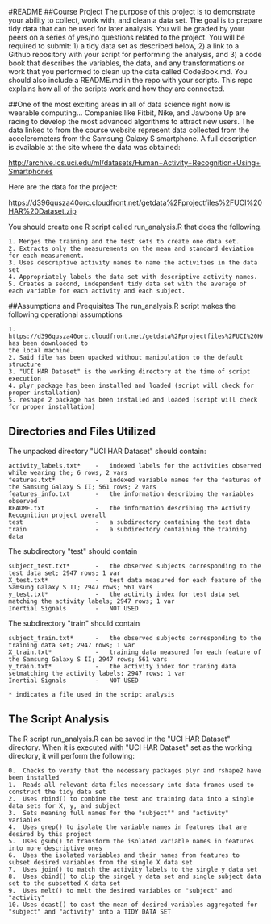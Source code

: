 #README
##Course Project
The purpose of this project is to demonstrate your ability to collect, work with, and clean a data set. The goal is to prepare tidy data that can 
be used for later analysis. You will be graded by your peers on a series of yes/no questions related to the project. 
You will be required to submit: 1) a tidy data set as described below, 2) a link to a Github repository with your script 
for performing the analysis, and 3) a code book that describes the variables, the data, and any transformations or work 
that you performed to clean up the data called CodeBook.md. You should also include a README.md in the repo with your 
scripts. This repo explains how all of the scripts work and how they are connected.  

##One of the most exciting areas in all of data science right now is wearable computing...
Companies like Fitbit, Nike, and Jawbone Up are racing to develop the most advanced algorithms to attract new users. 
The data linked to from the course website represent data collected from the accelerometers from the Samsung Galaxy S 
smartphone. A full description is available at the site where the data was obtained: 

http://archive.ics.uci.edu/ml/datasets/Human+Activity+Recognition+Using+Smartphones 

Here are the data for the project: 

https://d396qusza40orc.cloudfront.net/getdata%2Fprojectfiles%2FUCI%20HAR%20Dataset.zip 

You should create one R script called run_analysis.R that does the following. 
    
    1. Merges the training and the test sets to create one data set.
    2. Extracts only the measurements on the mean and standard deviation for each measurement. 
    3. Uses descriptive activity names to name the activities in the data set
    4. Appropriately labels the data set with descriptive activity names. 
    5. Creates a second, independent tidy data set with the average of each variable for each activity and each subject. 

##Assumptions and Prequisites
The run_analysis.R script makes the following operational assumptions
    
    1. https://d396qusza40orc.cloudfront.net/getdata%2Fprojectfiles%2FUCI%20HAR%20Dataset.zip has been downloaded to
    the local machine.
    2. Said file has been upacked without manipulation to the default structure
    3. "UCI HAR Dataset" is the working directory at the time of script execution
    4. plyr package has been installed and loaded (script will check for proper installation)
    5. reshape 2 package has been installed and loaded (script will check for proper installation)

## Directories and Files Utilized
The unpacked directory "UCI HAR Dataset" should contain:
    
    activity_labels.txt*    -   indexed labels for the activities observed while wearing the; 6 rows, 2 vars
    features.txt*           -   indexed variable names for the features of the Samsung Galaxy S II; 561 rows; 2 vars
    features_info.txt       -   the information describing the variables observed 
    README.txt              -   the information describing the Activity Recognition project overall         
    test                    -   a subdirectory containing the test data
    train                   -   a subdirectory containing the training data

The subdirectory "test" should contain
    
    subject_test.txt*       -   the observed subjects corresponding to the test data set; 2947 rows; 1 var
    X_test.txt*             -   test data measured for each feature of the Samsung Galaxy S II; 2947 rows; 561 vars
    y_test.txt*             -   the activity index for test data set matching the activity labels; 2947 rows; 1 var
    Inertial Signals        -   NOT USED

The subdirectory "train" should contain
    
    subject_train.txt*      -   the observed subjects corresponding to the training data set; 2947 rows; 1 var
    X_train.txt*            -   training data measured for each feature of the Samsung Galaxy S II; 2947 rows; 561 vars
    y_train.txt*            -   the activity index for traning data setmatching the activity labels; 2947 rows; 1 var
    Inertial Signals        -   NOT USED

    * indicates a file used in the script analysis

## The Script Analysis
The R script run_analysis.R can be saved in the "UCI HAR Dataset" directory.  When it is executed with "UCI HAR Dataset" set as the working directory, it will perform the following:

    0.  Checks to verify that the necessary packages plyr and rshape2 have been installed
    1.  Reads all relevant data files necessary into data frames used to construct the tidy data set
    2.  Uses rbind() to combine the test and training data into a single data sets for X, y, and subject
    3.  Sets meaning full names for the "subject"" and "activity" variables
    4.  Uses grep() to isolate the variable names in features that are desired by this project
    5.  Uses gsub() to transform the isolated variable names in features into more descriptive ones
    6.  Uses the isolated variables and their names from features to subset desired variables from the single X data set
    7.  Uses join() to match the activity labels to the single y data set
    8.  Uses cbind() to clip the singel y data set and single subject data set to the subsetted X data set
    9.  Uses melt() to melt the desired variables on "subject" and "activity"
    10. Uses dcast() to cast the mean of desired variables aggregated for "subject" and "activity" into a TIDY DATA SET